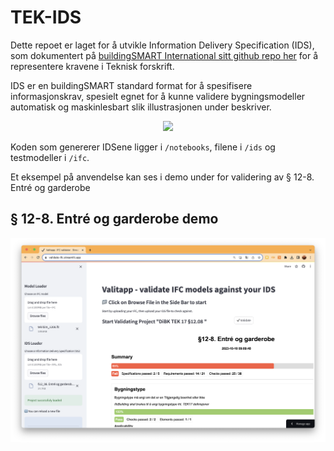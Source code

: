 # TEK-IDS

Dette repoet er laget for å utvikle Information Delivery Specification (IDS), som dokumentert på [buildingSMART International sitt github repo her](https://github.com/buildingSMART/IDS/tree/development/Documentation) for å representere kravene i Teknisk forskrift. 

IDS er en buildingSMART standard format for å spesifisere informasjonskrav, spesielt egnet for å kunne validere bygningsmodeller automatisk og maskinlesbart slik illustrasjonen under beskriver. 

<p align="center">
  <img src="https://github.com/buildingSMART/IDS/blob/development/Documentation/ids-diagram.png?raw=true" />
</p>

Koden som genererer IDSene ligger i ```/notebooks```, filene i ```/ids``` og testmodeller i ```/ifc```.

Et eksempel på anvendelse kan ses i demo under for validering av § 12-8. Entré og garderobe

## § 12-8. Entré og garderobe demo

[![Watch the video](img/demo_cover.png)](https://youtu.be/HBzGYVJ4i8E)
